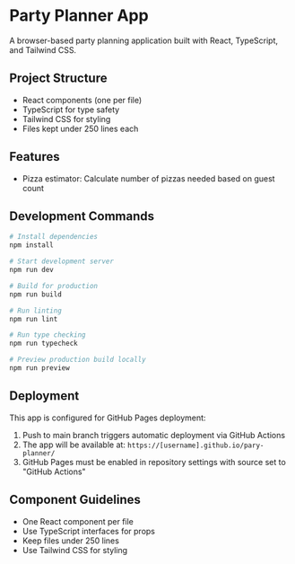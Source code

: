 # Party Planner App

A browser-based party planning application built with React, TypeScript, and Tailwind CSS.

## Project Structure

- React components (one per file)
- TypeScript for type safety
- Tailwind CSS for styling
- Files kept under 250 lines each

## Features

- Pizza estimator: Calculate number of pizzas needed based on guest count

## Development Commands

```bash
# Install dependencies
npm install

# Start development server
npm run dev

# Build for production
npm run build

# Run linting
npm run lint

# Run type checking
npm run typecheck

# Preview production build locally
npm run preview
```

## Deployment

This app is configured for GitHub Pages deployment:

1. Push to main branch triggers automatic deployment via GitHub Actions
2. The app will be available at: `https://[username].github.io/pary-planner/`
3. GitHub Pages must be enabled in repository settings with source set to "GitHub Actions"

## Component Guidelines

- One React component per file
- Use TypeScript interfaces for props
- Keep files under 250 lines
- Use Tailwind CSS for styling